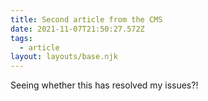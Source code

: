 ```yaml
---
title: Second article from the CMS
date: 2021-11-07T21:50:27.572Z
tags:
  - article
layout: layouts/base.njk
---
```

Seeing whether this has resolved my issues?!